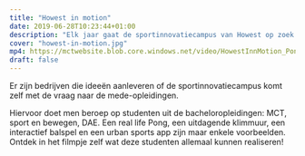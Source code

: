 ```yaml
---
title: "Howest in motion"
date: 2019-06-28T10:23:44+01:00
description: "Elk jaar gaat de sportinnovatiecampus van Howest op zoek naar mogelijkheden om mensen op een laagdrempelige manier aan het bewegen te zetten door ook de nieuwste technologieën te gebruiken."
cover: "howest-in-motion.jpg"
mp4: https://mctwebsite.blob.core.windows.net/video/HowestInnMotion_Pong_v2.mp4
draft: false
---
```


Er zijn bedrijven die ideeën aanleveren of de sportinnovatiecampus komt zelf met de vraag naar de mede-opleidingen.

Hiervoor doet men beroep op studenten uit de bacheloropleidingen: MCT, sport en bewegen, DAE. Een real life Pong, een uitdagende klimmuur, een interactief balspel en een urban sports app zijn maar enkele voorbeelden. Ontdek in het filmpje zelf wat deze studenten allemaal kunnen realiseren!



